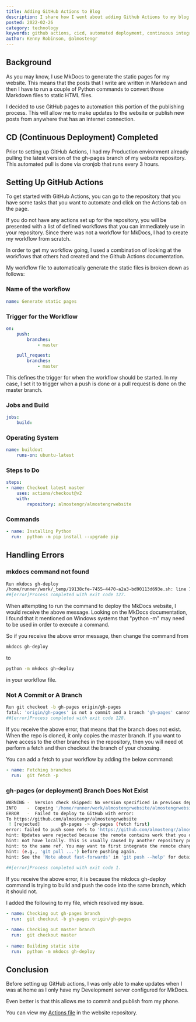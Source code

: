 ```yaml
---
title: Adding GitHub Actions to Blog
description: I share how I went about adding Github Actions to my blog. 
posted: 2022-02-26
category: technology
keywords: github actions, cicd, automated deployment, continuous integration, continuous deployment, github, 
author: Kenny Robinson, @almostengr
---
```


## Background

As you may know, I use MkDocs to generate the static pages for my website. 
This means that the posts that I write are written in Markdown and then 
I have to run a couple of Python commands to convert those Markdown 
files to static HTML files. 

I decided to use GitHub pages to automation this portion of the publishing 
process. This will allow me to make updates to the website or publish 
new posts from anywhere that has an internet connection.

## CD (Continuous Deployment) Completed

Prior to setting up GitHub Actions, I had my Production environment 
already pulling the latest version of the gh-pages branch of my website 
repository. This automated pull is done via cronjob that runs every 
3 hours. 

## Setting Up GitHub Actions 

To get started with GitHub Actions, you can go to the repository that 
you have some tasks that you want to automate and click on the 
Actions tab on the page. 

If you do not have any actions set up for the repository, you will be 
presented with a list of defined workflows that you can immediately
use in your repository. Since there was not a workflow for MkDocs, 
I had to create my workflow from scratch.

In order to get my workflow going, I used a combination of looking 
at the workflows that others had created and the Github Actions 
documentation.

My workflow file to automatically generate the static files is broken
down as follows: 

### Name of the workflow 

```yaml
name: Generate static pages
```

### Trigger for the Workflow 

```yaml
on:
    push: 
        branches:
            - master

    pull_request:
        branches:
            - master
```

This defines the trigger for when the workflow should be started. 
In my case, I set it to trigger when a push is done or a pull request
is done on the master branch.

### Jobs and Build 

```yaml
jobs:
    build:
```

### Operating System

```yaml
name: buildout
    runs-on: ubuntu-latest
```

### Steps to Do

```yaml
steps:
- name: Checkout latest master
    uses: actions/checkout@v2
    with: 
        repository: almostengr/almostengrwebsite
```

### Commands

```yaml
- name: Installing Python
  run:  python -m pip install --upgrade pip
```

## Handling Errors

### mkdocs command not found

```bash
Run mkdocs gh-deploy
/home/runner/work/_temp/19138cfe-7455-4470-a2a3-bd90113d693e.sh: line 1: mkdocs: command not found
##[error]Process completed with exit code 127.
```

When attempting to run the command to deploy the MkDocs website, I would 
receive the above message. Looking on the MkDocs documentation, I 
found that it mentioned on Windows systems that "python -m" may need to
be used in order to execute a command. 

So if you receive the above error message, then change the command from 

```bash
mkdocs gh-deploy
```

to 

```bash
python -m mkdocs gh-deploy
```

in your workflow file.

### Not A Commit or A Branch

```bash
Run git checkout -b gh-pages origin/gh-pages
fatal: 'origin/gh-pages' is not a commit and a branch 'gh-pages' cannot be created from it
##[error]Process completed with exit code 128.
```

If you receive the above error, that means that the branch does not exist. 
When the repo is cloned, it only copies the master branch. If you want 
to have access to the other branches in the repository, then you will need ot 
perform a fetch and then checkout the branch of your choosing.

You can add a fetch to your workflow by adding the below command:

```yaml
- name: Fetching branches
  run:  git fetch -p
```

### gh-pages (or deployment) Branch Does Not Exist

```bash
WARNING -  Version check skipped: No version specificed in previous deployment. 
INFO    -  Copying '/home/runner/work/almostengrwebsite/almostengrwebsite/site' to 'gh-pages' branch and pushing to GitHub. 
ERROR   -  Failed to deploy to GitHub with error: 
To https://github.com/almostengr/almostengrwebsite
 ! [rejected]        gh-pages -> gh-pages (fetch first)
error: failed to push some refs to 'https://github.com/almostengr/almostengrwebsite'
hint: Updates were rejected because the remote contains work that you do
hint: not have locally. This is usually caused by another repository pushing
hint: to the same ref. You may want to first integrate the remote changes
hint: (e.g., 'git pull ...') before pushing again.
hint: See the 'Note about fast-forwards' in 'git push --help' for details.
 
##[error]Process completed with exit code 1.
```

If you receive the above error, it is because the mkdocs gh-deploy command 
is trying to build and push the code into the same branch, which it should not.

I added the following to my file, which resolved my issue.

```yaml
- name: Checking out gh-pages branch
  run:  git checkout -b gh-pages origin/gh-pages

- name: Checking out master branch
  run:  git checkout master
    
- name: Building static site
  run:  python -m mkdocs gh-deploy
```

## Conclusion 

Before setting up GitHub actions, I was only able to make updates when I 
was at home as I only have my Development server configured for MkDocs.

Even better is that this allows me to commit and publish from my phone.

You can view my 
[Actions file](https://github.com/almostengr/almostengrwebsite/blob/master/.github/workflows/generate-static-pages.yml)
in the website repository.
